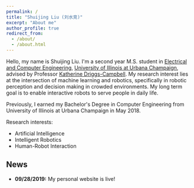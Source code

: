 ```yaml
---
permalink: /
title: "Shuijing Liu (刘水竞)"
excerpt: "About me"
author_profile: true
redirect_from: 
  - /about/
  - /about.html
---
```


Hello, my name is Shuijing Liu. I'm a second year M.S. student in [Electrical and Computer Engineering](https://ece.illinois.edu), 
[University of Illinois at Urbana Champaign](https://illinois.edu), advised by Professor [Katherine Driggs-Campbell](https://krdc.web.illinois.edu).
 My research interest lies at the intersection of machine learning and robotics, specifically in robotic perception and 
 decision making in crowded environments. My long term goal is to enable interactive robots to serve people in daily life.   
 
Previously, I earned my Bachelor's Degree in Computer Engineering from University of Illinois at Urbana Champaign in May 2018.

Research interests:

- Artificial Intelligence 
- Intelligent Robotics
- Human-Robot Interaction



News
---
- **09/28/2019:** My personal website is live!